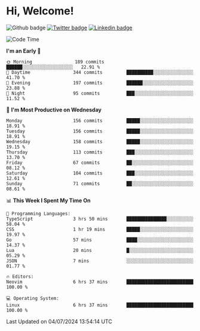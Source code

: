   # Hi, Welcome!
  ![Github badge](https://img.shields.io/github/followers/kraken-afk.svg?style=social&label=Follow&maxAge=2592000)
  [![Twitter badge](https://img.shields.io/badge/-Twitter-00acee?style=flat-square&logo=Twitter&logoColor=white)](https://twitter.com/trshppl)
  [![Linkedin badge](https://img.shields.io/badge/LinkedIn-0077B5?style=flat-square&logo=linkedin&logoColor=white)](https://www.linkedin.com/in/noveanrer)
<!--START_SECTION:waka-->
![Code Time](http://img.shields.io/badge/Code%20Time-248%20hrs%2010%20mins-blue)

**I'm an Early 🐤** 

```text
🌞 Morning                189 commits         ██████░░░░░░░░░░░░░░░░░░░   22.91 % 
🌆 Daytime                344 commits         ██████████░░░░░░░░░░░░░░░   41.70 % 
🌃 Evening                197 commits         ██████░░░░░░░░░░░░░░░░░░░   23.88 % 
🌙 Night                  95 commits          ███░░░░░░░░░░░░░░░░░░░░░░   11.52 % 
```
📅 **I'm Most Productive on Wednesday** 

```text
Monday                   156 commits         █████░░░░░░░░░░░░░░░░░░░░   18.91 % 
Tuesday                  156 commits         █████░░░░░░░░░░░░░░░░░░░░   18.91 % 
Wednesday                158 commits         █████░░░░░░░░░░░░░░░░░░░░   19.15 % 
Thursday                 113 commits         ███░░░░░░░░░░░░░░░░░░░░░░   13.70 % 
Friday                   67 commits          ██░░░░░░░░░░░░░░░░░░░░░░░   08.12 % 
Saturday                 104 commits         ███░░░░░░░░░░░░░░░░░░░░░░   12.61 % 
Sunday                   71 commits          ██░░░░░░░░░░░░░░░░░░░░░░░   08.61 % 
```


📊 **This Week I Spent My Time On** 

```text
💬 Programming Languages: 
TypeScript               3 hrs 50 mins       ███████████████░░░░░░░░░░   58.04 % 
CSS                      1 hr 19 mins        █████░░░░░░░░░░░░░░░░░░░░   19.97 % 
Go                       57 mins             ████░░░░░░░░░░░░░░░░░░░░░   14.37 % 
Lua                      20 mins             █░░░░░░░░░░░░░░░░░░░░░░░░   05.29 % 
JSON                     7 mins              ░░░░░░░░░░░░░░░░░░░░░░░░░   01.77 % 

🔥 Editors: 
Neovim                   6 hrs 37 mins       █████████████████████████   100.00 % 

💻 Operating System: 
Linux                    6 hrs 37 mins       █████████████████████████   100.00 % 
```


 Last Updated on 04/07/2024 13:54:14 UTC
<!--END_SECTION:waka-->
